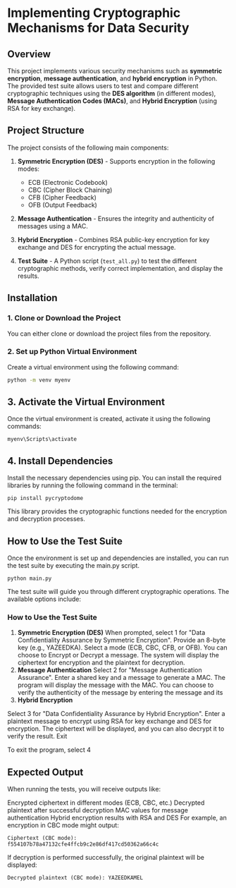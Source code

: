 # **Implementing Cryptographic Mechanisms for Data Security**

## **Overview**
This project implements various security mechanisms such as **symmetric encryption**, **message authentication**, and **hybrid encryption** in Python. The provided test suite allows users to test and compare different cryptographic techniques using the **DES algorithm** (in different modes), **Message Authentication Codes (MACs)**, and **Hybrid Encryption** (using RSA for key exchange).

## **Project Structure**
The project consists of the following main components:

1. **Symmetric Encryption (DES)** - Supports encryption in the following modes:
   - ECB (Electronic Codebook)
   - CBC (Cipher Block Chaining)
   - CFB (Cipher Feedback)
   - OFB (Output Feedback)
   
2. **Message Authentication** - Ensures the integrity and authenticity of messages using a MAC.
   
3. **Hybrid Encryption** - Combines RSA public-key encryption for key exchange and DES for encrypting the actual message.

4. **Test Suite** - A Python script (`test_all.py`) to test the different cryptographic methods, verify correct implementation, and display the results.

## **Installation**

### **1. Clone or Download the Project**
You can either clone or download the project files from the repository.

### **2. Set up Python Virtual Environment**

Create a virtual environment using the following command:

```bash
python -m venv myenv
```
## 3. Activate the Virtual Environment
Once the virtual environment is created, activate it using the following commands:
```plaintext
myenv\Scripts\activate
```
## 4. Install Dependencies
Install the necessary dependencies using pip. You can install the required libraries by running the following command in the terminal:
```plaintext
pip install pycryptodome
```
This library provides the cryptographic functions needed for the encryption and decryption processes.
## How to Use the Test Suite
Once the environment is set up and dependencies are installed, you can run the test suite by executing the main.py script.
```plaintext
python main.py
```
The test suite will guide you through different cryptographic operations. The available options include:

### How to Use the Test Suite
1. **Symmetric Encryption (DES)**
When prompted, select 1 for "Data Confidentiality Assurance by Symmetric Encryption".
Provide an 8-byte key (e.g., YAZEEDKA).
Select a mode (ECB, CBC, CFB, or OFB).
You can choose to Encrypt or Decrypt a message.
The system will display the ciphertext for encryption and the plaintext for decryption.
2. **Message Authentication**
Select 2 for "Message Authentication Assurance".
Enter a shared key and a message to generate a MAC.
The program will display the message with the MAC.
You can choose to verify the authenticity of the message by entering the message and its
3. **Hybrid Encryption**

Select 3 for "Data Confidentiality Assurance by Hybrid Encryption".
Enter a plaintext message to encrypt using RSA for key exchange and DES for encryption.
The ciphertext will be displayed, and you can also decrypt it to verify the result.
Exit

To exit the program, select 4
## Expected Output
When running the tests, you will receive outputs like:

Encrypted ciphertext in different modes (ECB, CBC, etc.)
Decrypted plaintext after successful decryption
MAC values for message authentication
Hybrid encryption results with RSA and DES
For example, an encryption in CBC mode might output:
```plaintext
Ciphertext (CBC mode): f554107b78a47132cfe4ffcb9c2e86df417cd50362a66c4c
```
If decryption is performed successfully, the original plaintext will be displayed:

```plaintext
Decrypted plaintext (CBC mode): YAZEEDKAMEL
```

